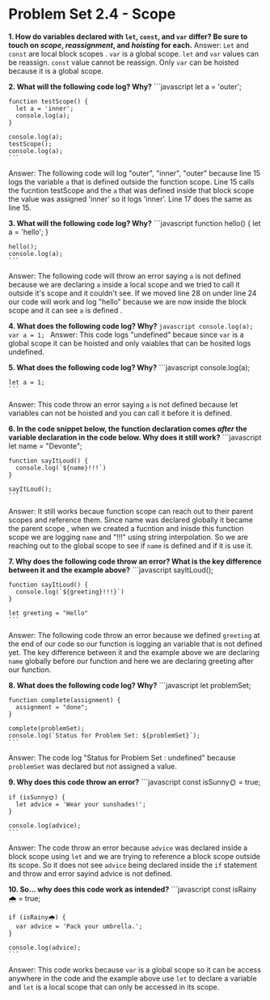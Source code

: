 # Problem Set 2.4 - Scope

**1. How do variables declared with `let`, `const`, and `var` differ? Be sure to touch on _scope_, _reassignment_, and _hoisting_ for each.**
Answer: `Let` and `const` are local block scopes . `var` is a global scope. `let` and `var` values can be reassign. `const` value cannot be reassign. Only `var` can be hoisted because it is a global scope.

**2. What will the following code log? Why?**
    ```javascript
    let a = 'outer';

    function testScope() {
      let a = 'inner';
      console.log(a);
    }

    console.log(a);
    testScope();
    console.log(a);
    ```
Answer: The following code will log "outer", "inner", "outer" because line 15 logs the variable `a` that is defined outside the function scope. Line 15 calls the fucntion testScope and the `a` that was defined inside that block scope the value was assigned 'inner' so it logs 'inner'. Line 17 does the same as line 15.

**3. What will the following code log? Why?**
    ```javascript
    function hello() {
      let a = 'hello';
    }

    hello();
    console.log(a);
    ```
Answer: The following code will throw an error saying `a` is not defined because we are declaring `a` inside a local scope and we tried to call it outside it's scope and it couldn't see. If we moved line 28 on under line 24 our code will work and log "hello" because we are now inside the block scope and it can see `a` is defined .

**4. What does the following code log? Why?**
    ```javascript
    console.log(a);
    var a = 1;
    ```
Answer: This code logs "undefined" becaue since `var` is a global scope it can be hoisted and only vaiables that can be hosited logs undefined.  
  
**5. What does the following code log? Why?**
    ```javascript
    console.log(a);

    let a = 1;
    ```
Answer: This code throw an error saying `a` is not defined because let variables can not be hoisted and you can call it before it is defined.

**6. In the code snippet below, the function declaration comes _after_ the variable declaration in the code below. Why does it still work?**
    ```javascript
    let name = "Devonte";

    function sayItLoud() {
      console.log(`${name}!!!`)
    }

    sayItLoud();
    ```
Answer: It still works becaue function scope can reach out to their parent scopes and reference them. Since name was declared globally it became the parent scope , when we created a fucntion and inisde this function scope we are logging `name` and "!!!" using  string interpolation. So we are reaching out to the global scope to see if `name` is defined and if it is use it.

**7. Why does the following code throw an error? What is the key difference between it and the example above?**
    ```javascript
    sayItLoud();

    function sayItLoud() {
      console.log(`${greeting}!!!}`)
    }

    let greeting = "Hello"
    ```
Answer: The following code throw an error because we defined `greeting` at the end of our code so our function is logging an variable that is not defined yet. The key difference between it and the example above we are declaring `name` globally before our function and here we are declaring greeting after our function.

**8. What does the following code log? Why?**
    ```javascript
    let problemSet;

    function complete(assignment) {
      assignment = "done";
    }

    complete(problemSet);
    console.log(`Status for Problem Set: ${problemSet}`);
    ```
Answer: The code log "Status for Problem Set : undefined" because `problemSet` was declared but not assigned a value.

**9. Why does this code throw an error?** 
    ```javascript
    const isSunny🌞 = true;

    if (isSunny🌞) {
      let advice = 'Wear your sunshades!';
    }

    console.log(advice);
    ```
Answer: The code throw an error because `advice` was declared inside a block scope using `let` and we are trying to reference a block scope outside its scope. So it does not see `advice` being declared inside the `if` statement and throw and error sayind advice is not defined.

**10. So... why does this code work as intended?**
    ```javascript
    const isRainy🌧 = true;

    if (isRainy🌧) {
      var advice = 'Pack your umbrella.';
    }

    console.log(advice);
    ```
Answer: This code works because `var` is a global scope so it can be access anywhere in the code and the example above use `let` to declare a variable and `let` is a local scope that can only be accessed in its scope.